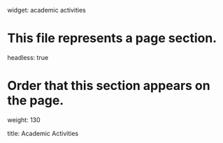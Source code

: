 widget: academic activities
# This file represents a page section.
headless: true

# Order that this section appears on the page.
weight: 130

title: Academic Activities
